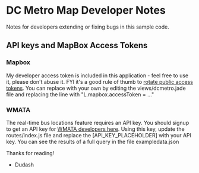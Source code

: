 # DC Metro Map Developer Notes
Notes for developers extending or fixing bugs in this sample code.

## API keys and MapBox Access Tokens
### Mapbox
My developer access token is included in this application - feel free to use it, please don't abuse it.  FYI it's a good rule of thumb to [rotate public access tokens][2].  You can replace with your own by editing the views/dcmetro.jade file and replacing the line with "L.mapbox.accessToken = ..."

### WMATA
The real-time bus locations feature requires an API key.  You should signup to get an API key for [WMATA developers here][1].  Using this key, update the routes/index.js file and replace the [API_KEY_PLACEHOLDER] with your API key.  You can see the results of a full query in the file exampledata.json


Thanks for reading!
- Dudash

[1]: https://developer.wmata.com/developer
[2]: https://www.mapbox.com/help/rotate-access-token/